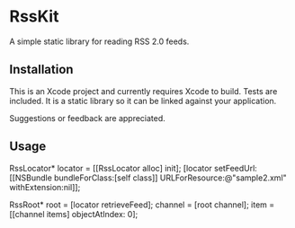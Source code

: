 RssKit
======

A simple static library for reading RSS 2.0 feeds.

Installation
------------

This is an Xcode project and currently requires Xcode to build.  Tests are
included.  It is a static library so it can be linked against your 
application.

Suggestions or feedback are appreciated.

Usage
-----

RssLocator* locator = \[\[RssLocator alloc\] init\];
\[locator setFeedUrl: \[\[NSBundle bundleForClass:\[self class\]\] URLForResource:@"sample2.xml" withExtension:nil\]\];
    
RssRoot* root = \[locator retrieveFeed\];
channel = \[root channel\];
item = \[\[channel items\] objectAtIndex: 0\];
